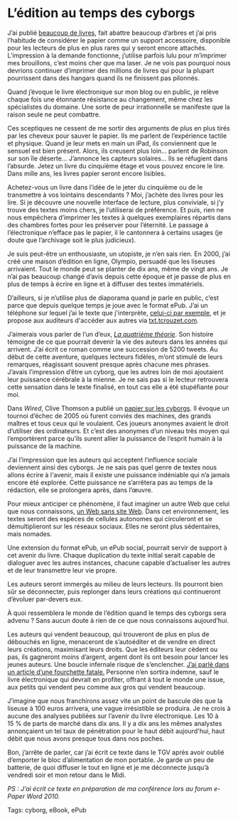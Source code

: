 # L’édition au temps des cyborgs

J’ai publié [beaucoup de livres](http://blog.tcrouzet.com/bibliographie/), fait abattre beaucoup d’arbres et j’ai pris l’habitude de considérer le papier comme un support accessoire, disponible pour les lecteurs de plus en plus rares qui y seront encore attachés. L’impression à la demande fonctionne, j’utilise parfois lulu pour m’imprimer mes brouillons, c’est moins cher que ma laser. Je ne vois pas pourquoi nous devrions continuer d’imprimer des millions de livres qui pour la plupart pourrissent dans des hangars quand ils ne finissent pas pilonnés.

Quand j’évoque le livre électronique sur mon blog ou en public, je relève chaque fois une étonnante résistance au changement, même chez les spécialistes du domaine. Une sorte de peur irrationnelle se manifeste que la raison seule ne peut combattre.

Ces sceptiques ne cessent de me sortir des arguments de plus en plus tirés par les cheveux pour sauver le papier. Ils me parlent de l’expérience tactile et physique. Quand je leur mets en main un iPad, ils conviennent que le sensuel est bien présent. Alors, ils creusent plus loin… parlent de Robinson sur son île déserte… J’annonce les capteurs solaires… Ils se réfugient dans l’absurde. Jetez un livre du cinquième étage et vous pouvez encore le lire. Dans mille ans, les livres papier seront encore lisibles.

Achetez-vous un livre dans l’idée de le jeter du cinquième ou de le transmettre à vos lointains descendants ? Moi, j’achète des livres pour les lire. Si je découvre une nouvelle interface de lecture, plus conviviale, si j’y trouve des textes moins chers, je l’utiliserai de préférence. Et puis, rien ne nous empêchera d’imprimer les textes à quelques exemplaires répartis dans des chambres fortes pour les préserver pour l’éternité. Le passage à l’électronique n’efface pas le papier, il le cantonnera à certains usages (je doute que l’archivage soit le plus judicieux).

Je suis peut-être un enthousiaste, un utopiste, je n’en sais rien. En 2000, j’ai créé une maison d’édition en ligne, Olympio, persuadé que les liseuses arrivaient. Tout le monde peut se planter de dix ans, même de vingt ans. Je n’ai pas beaucoup changé d’avis depuis cette époque et je passe de plus en plus de temps à écrire en ligne et à diffuser des textes immatériels.

D’ailleurs, si je n’utilise plus de diaporama quand je parle en public, c’est parce que depuis quelque temps je joue avec le format ePub. J’ai un téléphone sur lequel j’ai le texte que j'interprète, [celui-ci par exemple](http://txt.tcrouzet.com/epaper.epub), et je propose aux auditeurs d'accéder aux autres via [txt.tcrouzet.com](http://txt.tcrouzet.com).

J’aimerais vous parler de l’un d’eux, [*La quatrième théorie*](http://blog.tcrouzet.com/la-quatrieme-theorie/). Son histoire témoigne de ce que pourrait devenir la vie des auteurs dans les années qui arrivent. J’ai écrit ce roman comme une succession de 5200 tweets. Au début de cette aventure, quelques lecteurs fidèles, m’ont stimulé de leurs remarques, réagissant souvent presque après chacune mes phrases. J’avais l’impression d’être un cyborg, que les autres loin de moi ajoutaient leur puissance cérébrale à la mienne. Je ne sais pas si le lecteur retrouvera cette sensation dans le texte finalisé, en tout cas elle a été stupéfiante pour moi.

Dans *Wired*, Clive Thomson a publié un [papier sur les cyborgs](http://www.wired.com/magazine/2010/03/st_thompson_cyborgs/). Il évoque un tournoi d’échec de 2005 où furent conviés des machines, des grands maîtres et tous ceux qui le voulaient. Ces joueurs anonymes avaient le droit d’utiliser des ordinateurs. Et c’est des anonymes d’un niveau très moyen qui l’emportèrent parce qu’ils surent allier la puissance de l’esprit humain à la puissance de la machine.

J’ai l’impression que les auteurs qui acceptent l’influence sociale deviennent ainsi des cyborgs. Je ne sais pas quel genre de textes nous allons écrire à l'avenir, mais il existe une puissance indéniable qui n’a jamais encore été explorée. Cette puissance ne s’arrêtera pas au temps de la rédaction, elle se prolongera après, dans l’œuvre.

Pour mieux anticiper ce phénomène, il faut imaginer un autre Web que celui que nous connaissons, [un Web sans site Web](http://blog.tcrouzet.com/2010/05/05/web-sans-site-web-2/). Dans cet environnement, les textes seront des espèces de cellules autonomes qui circuleront et se démultiplieront sur les réseaux sociaux. Elles ne seront plus sédentaires, mais nomades.

Une extension du format ePub, un ePub social, pourrait servir de support à cet avenir du livre. Chaque duplication du texte initial serait capable de dialoguer avec les autres instances, chacune capable d’actualiser les autres et de leur transmettre leur vie propre.

Les auteurs seront immergés au milieu de leurs lecteurs. Ils pourront bien sûr se déconnecter, puis replonger dans leurs créations qui continueront d’évoluer par-devers eux.

À quoi ressemblera le monde de l’édition quand le temps des cyborgs sera advenu ? Sans aucun doute à rien de ce que nous connaissons aujourd’hui.

Les auteurs qui vendent beaucoup, qui trouveront de plus en plus de débouchés en ligne, menaceront de s’autoéditer et de vendre en direct leurs créations, maximisant leurs droits. Que les éditeurs leur cèdent ou pas, ils gagneront moins d’argent, argent dont ils ont besoin pour lancer les jeunes auteurs. Une boucle infernale risque de s’enclencher. [J’ai parlé dans un article d’une fourchette fatale.](http://blog.tcrouzet.com/2010/05/03/edition-la-fourchette-fatale/) Personne n’en sortira indemne, sauf le livre électronique qui devrait en profiter, offrant à tout le monde une issue, aux petits qui vendent peu comme aux gros qui vendent beaucoup.

J’imagine que nous franchirons assez vite un point de bascule dès que la liseuse à 100 euros arrivera, une vague irrésistible se produira. Je ne crois à aucune des analyses publiées sur l’avenir du livre électronique. Les 10 à 15 % de parts de marché dans dix ans. Il y a dix ans les mêmes analystes annonçaient un tel taux de pénétration pour le haut débit aujourd'hui, haut débit que nous avons presque tous dans nos poches.

Bon, j’arrête de parler, car j’ai écrit ce texte dans le TGV après avoir oublié d’emporter le bloc d’alimentation de mon portable. Je garde un peu de batterie, de quoi diffuser le tout en ligne et je me déconnecte jusqu’à vendredi soir et mon retour dans le Midi.

*PS : J’ai écrit ce texte en préparation de ma conférence lors au forum e-Paper Word 2010.*

Tags: cyborg, eBook, ePub